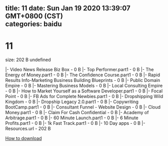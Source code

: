 
title: 11
date: Sun Jan 19 2020 13:39:07 GMT+0800 (CST)    
categories: baidu
---

# 11
size: 202 B
 undefined
 
|- Video News Release Biz Box - 0 B
|- Top Performer.part1 - 0 B
|- The Energy of Money.part1 - 0 B
|- The Confidence Course.part1 - 0 B
|- Rapid Results Info-Marketing Business Building Blueprints - 0 B
|- Public Domain Empire - 0 B
|- Mastering Business Models - 0 B
|- Local Consulting Empire - 0 B
|- How to Market Yourself as a Software Developer.part1 - 0 B
|- Focal Point - 0 B
|- FB Ads for Complete Newbies.part1 - 0 B
|- Dropshipping Wild Kingdom - 0 B
|- Dropship Legacy 2.0.part1 - 0 B
|- Copywriting BootCamp.part1 - 0 B
|- Consultant Funnel - Website Design - 0 B
|- Cloud Money.part1 - 0 B
|- Claim For Cash Confidential - 0 B
|- Academy of Arbitrage.part1 - 0 B
|- 60 Minute Launch.part1 - 0 B
|- 6 Minute Profits.part1 - 0 B
|- 1k Fast Track.part1 - 0 B
|- 10 Day apps - 0 B
|- Resources.url - 202 B

[How to download](https://bpcam.bemobtrk.com/go/2ceec3aa-1ca2-46d6-b9ff-aaa5c184517c?jno=5425)